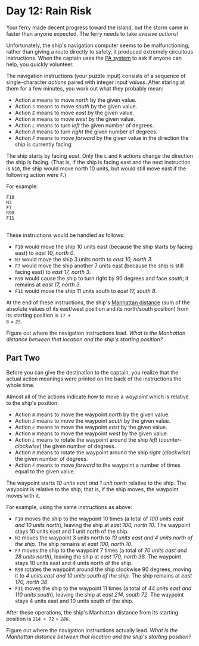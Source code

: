 # Day 12: Rain Risk

Your ferry made decent progress toward the island, but the storm came in faster than anyone expected. The ferry needs to take <em>evasive actions</em>!

Unfortunately, the ship's navigation computer seems to be malfunctioning; rather than giving a route directly to safety, it produced extremely circuitous instructions. When the captain uses the [PA system](https://en.wikipedia.org/wiki/Public_address_system) to ask if anyone can help, you quickly volunteer.

The navigation instructions (your puzzle input) consists of a sequence of single-character <em>actions</em> paired with integer input <em>values</em>. After staring at them for a few minutes, you work out what they probably mean:

- Action <em><code>N</code></em> means to move <em>north</em> by the given value.
- Action <em><code>S</code></em> means to move <em>south</em> by the given value.
- Action <em><code>E</code></em> means to move <em>east</em> by the given value.
- Action <em><code>W</code></em> means to move <em>west</em> by the given value.
- Action <em><code>L</code></em> means to turn <em>left</em> the given number of degrees.
- Action <em><code>R</code></em> means to turn <em>right</em> the given number of degrees.
- Action <em><code>F</code></em> means to move <em>forward</em> by the given value in the direction the ship is currently facing.

The ship starts by facing <em>east</em>. Only the <code>L</code> and <code>R</code> actions change the direction the ship is facing. (That is, if the ship is facing east and the next instruction is <code>N10</code>, the ship would move north 10 units, but would still move east if the following action were <code>F</code>.)

For example:

<pre>
<code>F10
N3
F7
R90
F11
</code>
</pre>

These instructions would be handled as follows:

- <code>F10</code> would move the ship 10 units east (because the ship starts by facing east) to <em>east 10, north 0</em>.
- <code>N3</code> would move the ship 3 units north to <em>east 10, north 3</em>.
- <code>F7</code> would move the ship another 7 units east (because the ship is still facing east) to <em>east 17, north 3</em>.
- <code>R90</code> would cause the ship to turn right by 90 degrees and face <em>south</em>; it remains at <em>east 17, north 3</em>.
- <code>F11</code> would move the ship 11 units south to <em>east 17, south 8</em>.

At the end of these instructions, the ship's [Manhattan distance](https://en.wikipedia.org/wiki/Manhattan_distance) (sum of the absolute values of its east/west position and its north/south position) from its starting position is <code>17 + 8</code> = <em><code>25</code></em>.

Figure out where the navigation instructions lead. <em>What is the Manhattan distance between that location and the ship's starting position?</em>

## Part Two

Before you can give the destination to the captain, you realize that the actual action meanings were printed on the back of the instructions the whole time.

Almost all of the actions indicate how to move a <em>waypoint</em> which is relative to the ship's position:

- Action <em><code>N</code></em> means to move the waypoint <em>north</em> by the given value.
- Action <em><code>S</code></em> means to move the waypoint <em>south</em> by the given value.
- Action <em><code>E</code></em> means to move the waypoint <em>east</em> by the given value.
- Action <em><code>W</code></em> means to move the waypoint <em>west</em> by the given value.
- Action <em><code>L</code></em> means to rotate the waypoint around the ship <em>left</em> (<em>counter-clockwise</em>) the given number of degrees.
- Action <em><code>R</code></em> means to rotate the waypoint around the ship <em>right</em> (<em>clockwise</em>) the given number of degrees.
- Action <em><code>F</code></em> means to move <em>forward</em> to the waypoint a number of times equal to the given value.

The waypoint starts <em>10 units east and 1 unit north</em> relative to the ship. The waypoint is relative to the ship; that is, if the ship moves, the waypoint moves with it.

For example, using the same instructions as above:

- <code>F10</code> moves the ship to the waypoint 10 times (a total of <em>100 units east and 10 units north</em>), leaving the ship at <em>east 100, north 10</em>. The waypoint stays 10 units east and 1 unit north of the ship.
- <code>N3</code> moves the waypoint 3 units north to <em>10 units east and 4 units north of the ship</em>. The ship remains at <em>east 100, north 10</em>.
- <code>F7</code> moves the ship to the waypoint 7 times (a total of <em>70 units east and 28 units north</em>), leaving the ship at <em>east 170, north 38</em>. The waypoint stays 10 units east and 4 units north of the ship.
- <code>R90</code> rotates the waypoint around the ship clockwise 90 degrees, moving it to <em>4 units east and 10 units south of the ship</em>. The ship remains at <em>east 170, north 38</em>.
- <code>F11</code> moves the ship to the waypoint 11 times (a total of <em>44 units east and 110 units south</em>), leaving the ship at <em>east 214, south 72</em>. The waypoint stays 4 units east and 10 units south of the ship.

After these operations, the ship's Manhattan distance from its starting position is <code>214 + 72</code> = <em><code>286</code></em>.

Figure out where the navigation instructions actually lead. <em>What is the Manhattan distance between that location and the ship's starting position?</em>
